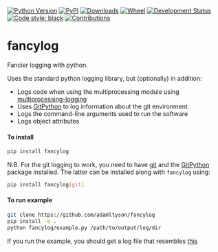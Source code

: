 [![Python Version](https://img.shields.io/pypi/pyversions/cellfinder.svg)](https://pypi.org/project/cellfinder)
[![PyPI](https://img.shields.io/pypi/v/fancylog.svg)](https://pypi.org/project/fancylog)
[![Downloads](https://pepy.tech/badge/fancylog)](https://pepy.tech/project/fancylog)
[![Wheel](https://img.shields.io/pypi/wheel/fancylog.svg)](https://pypi.org/project/fancylog)
[![Development Status](https://img.shields.io/pypi/status/fancylog.svg)](https://github.com/adamltyson/fancylog)
[![Code style: black](https://img.shields.io/badge/code%20style-black-000000.svg)](https://github.com/python/black)
[![Contributions](https://img.shields.io/badge/Contributions-Welcome-brightgreen.svg)](https://github.com/adamltyson/fancylog)

# fancylog
Fancier logging with python.

Uses the standard python logging library, but (optionally) in addition:
* Logs code when using the multiprocessing module using
[multiprocessing-logging](https://github.com/jruere/multiprocessing-logging)
* Uses [GitPython](https://github.com/gitpython-developers/GitPython)
to log information about the git environment.
* Logs the command-line arguments used to run the software
* Logs object attributes


#### To install
```bash
pip install fancylog
```

N.B. For the git logging to work, you need to have [git](https://git-scm.com/) and the
[GitPython](https://github.com/gitpython-developers/GitPython) package
installed. The latter can be installed along with `fancylog` using:

```bash
pip install fancylog[git]
```

#### To run example
```bash
git clone https://github.com/adamltyson/fancylog
pip install -e .
python fancylog/example.py /path/to/output/log/dir
```

If you run the example, you should get a log file that resembles
[this](fancylog_2019-10-18_15-30-12.log)

